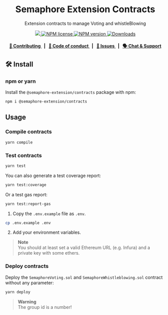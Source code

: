 <p align="center">
    <h1 align="center">
        Semaphore Extension Contracts
    </h1>
    <p align="center">Extension contracts to manage Voting and whistleBlowing</p>
</p>

<p align="center">
    <a href="https://github.com/semaphore-protocol">
        <img src="https://img.shields.io/badge/project-Semaphore-blue.svg?style=flat-square">
    </a>
    <a href="https://github.com/semaphore-protocol/extensions/blob/main/packages/contracts/contracts/LICENSE">
        <img alt="NPM license" src="https://img.shields.io/npm/l/%40semaphore-extensions%2Fcontracts?style=flat-square">
    </a>
    <a href="https://www.npmjs.com/package/@semaphore-extensions/contracts">
        <img alt="NPM version" src="https://img.shields.io/npm/v/@semaphore-extensions/contracts?style=flat-square" />
    </a>
    <a href="https://npmjs.org/package/@semaphore-extensions/contracts">
        <img alt="Downloads" src="https://img.shields.io/npm/dm/@semaphore-extensions/contracts.svg?style=flat-square" />
    </a>
</p>
<div align="center">
    <h4>
        <a href="https://github.com/semaphore-protocol/extensions/blob/main/CONTRIBUTING.md">
            👥 Contributing
        </a>
        <span>&nbsp;&nbsp;|&nbsp;&nbsp;</span>
        <a href="https://github.com/semaphore-protocol/extensions/blob/main/CODE_OF_CONDUCT.md">
            🤝 Code of conduct
        </a>
        <span>&nbsp;&nbsp;|&nbsp;&nbsp;</span>
        <a href="https://github.com/semaphore-protocol/extensions/contribute">
            🔎 Issues
        </a>
        <span>&nbsp;&nbsp;|&nbsp;&nbsp;</span>
        <a href="https://semaphore.pse.dev/discord">
            🗣️ Chat &amp; Support
        </a>
    </h4>
</div>

## 🛠 Install

### npm or yarn

Install the `@semaphore-extension/contracts` package with npm:

```bash
npm i @semaphore-extension/contracts
```

## Usage

### Compile contracts

```bash
yarn compile
```

### Test contracts

```bash
yarn test
```

You can also generate a test coverage report:

```bash
yarn test:coverage
```

Or a test gas report:

```bash
yarn test:report-gas
```

1. Copy the `.env.example` file as `.env`.

```bash
cp .env.example .env
```

2. Add your environment variables.

> **Note**  
> You should at least set a valid Ethereum URL (e.g. Infura) and a private key with some ethers.

### Deploy contracts

Deploy the `SemaphoreVoting.sol` and `SemaphoreWhistleblowing.sol` contract without any parameter:

```bash
yarn deploy
```

> **Warning**  
> The group id is a number!
